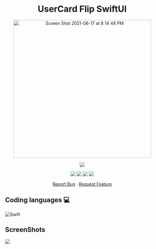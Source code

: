 <h1 align="center">
UserCard Flip SwiftUI
</h1>

<p align="center">
  <img width="450" high="650" alt="Screen Shot 2021-06-17 at 8 14 48 PM" src="https://user-images.githubusercontent.com/73632576/123007680-9dd88780-d3ca-11eb-8838-b776963a74f0.png">
</p>

<p align="center">
<img src='https://madewithlove.vercel.app/ae?heart=true&template=for-the-badge'/>
</p>

<p align="center">
  <img src='https://img.shields.io/github/license/shygorilla/UserCard-Flip-SwiftUI'/>
   <img src="https://img.shields.io/github/stars/shygorilla/UserCard-Flip-SwiftUI"/>
   <img src="https://img.shields.io/github/forks/shygorilla/UserCard-Flip-SwiftUI"/>
  <img src="https://badges.pufler.dev/visits/shygorilla/UserCard-Flip-SwiftUI"/>
</p>

<p align="center">
    <a href="https://github.com/ShyGorilla/UserCard-Flip-SwiftUI/issues">Report Bug</a>
    ·
    <a href="https://github.com/ShyGorilla/UserCard-Flip-SwiftUI/issues">Request Feature</a>
  </p>
  
  
## Coding languages 💻

![Swift](https://img.shields.io/badge/swift-F54A2A?style=for-the-badge&logo=swift&logoColor=white)

## ScreenShots

<p>
<img src='https://user-images.githubusercontent.com/73632576/130059154-00b54e51-5631-4773-845e-2062b6906839.gif'/>
</p>

